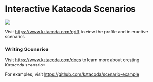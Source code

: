 # Interactive Katacoda Scenarios

[![](http://shields.katacoda.com/katacoda/griff/count.svg)](https://www.katacoda.com/griff "Get your profile on Katacoda.com")

Visit https://www.katacoda.com/griff to view the profile and interactive scenarios

### Writing Scenarios
Visit https://www.katacoda.com/docs to learn more about creating Katacoda scenarios

For examples, visit https://github.com/katacoda/scenario-example
